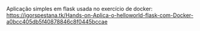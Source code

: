 Aplicação simples em flask usada no exercício de docker:
https://igorspestana.tk/Hands-on-Aplica-o-helloworld-flask-com-Docker-a0bcc405db5f40878846c8f0445bccae
